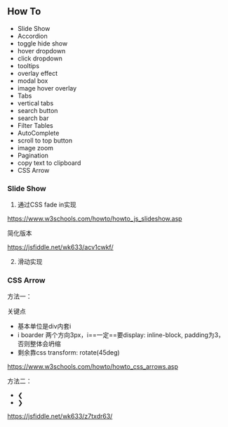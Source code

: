 ## How To



- Slide Show
- Accordion
- toggle hide show
- hover dropdown
- click dropdown
- tooltips
- overlay effect
- modal box
- image hover overlay
- Tabs 
- vertical tabs
- search button
- search bar
- Filter Tables
- AutoComplete
- scroll to top button
- image  zoom
- Pagination
- copy text to clipboard
- CSS Arrow



### Slide Show



1. 通过CSS fade in实现

https://www.w3schools.com/howto/howto_js_slideshow.asp

简化版本

https://jsfiddle.net/wk633/acv1cwkf/



2. 滑动实现







### CSS Arrow

方法一：

关键点

- 基本单位是div内套i
- i boarder 两个方向3px，i==一定==要display: inline-block, padding为3，否则整体会坍缩
- 剩余靠css transform: rotate(45deg)

https://www.w3schools.com/howto/howto_css_arrows.asp

方法二：

- &#10094;
- &#10095;



https://jsfiddle.net/wk633/z7txdr63/